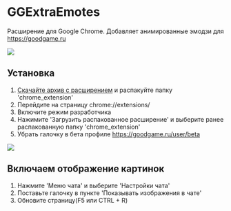 # GGExtraEmotes
Расширение для Google Chrome. Добавляет анимированные эмодзи для https://goodgame.ru  
  
<img  src="https://c0IIwr.github.io/GGExtraEmotes/preview.gif">  

## Установка  
1. <a href="https://github.com/c0IIwr/GGExtraEmotes/archive/refs/heads/main.zip">Скачайте архив с расширением</a> и распакуйте папку 'chrome_extension'
2. Перейдите на страницу chrome://extensions/  
3. Включите режим разработчика  
4. Нажимите 'Загрузить распакованное расширение' и выберите ранее распакованную папку 'chrome_extension'
5. Убрать галочку в бета профиле https://goodgame.ru/user/beta

<img  src="https://c0IIwr.github.io/GGExtraEmotes/beta.png">

## Включаем отображение картинок  
1. Нажмите 'Меню чата' и выберите 'Настройки чата'
2. Поставьте галочку в пункте 'Показывать изображения в чате'  
3. Обновите страницу(F5 или CTRL + R)

